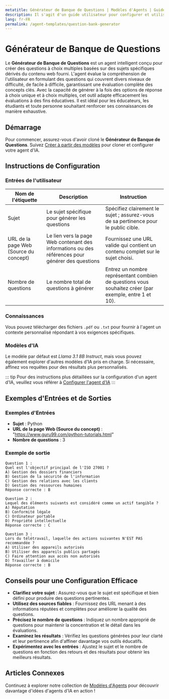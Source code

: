 ```yaml
---
metatitle: Générateur de Banque de Questions | Modèles d'Agents | Guide Utilisateur FabriXAI
description: Il s'agit d'un guide utilisateur pour configurer et utiliser l'agent Générateur de Banque de Questions afin de créer des questions à choix multiples personnalisées.
lang: fr-FR
permalink: /agent-templates/question-bank-generator
---
```


# Générateur de Banque de Questions

Le **Générateur de Banque de Questions** est un agent intelligent conçu pour créer des questions à choix multiples basées sur des sujets spécifiques dérivés du contenu web fourni. L'agent évalue la compréhension de l'utilisateur en formulant des questions qui couvrent divers niveaux de difficulté, de facile à difficile, garantissant une évaluation complète des concepts clés. Avec la capacité de générer à la fois des options de réponse à choix unique et à choix multiples, cet outil adapte efficacement les évaluations à des fins éducatives. Il est idéal pour les éducateurs, les étudiants et toute personne souhaitant renforcer ses connaissances de manière exhaustive.

## Démarrage

Pour commencer, assurez-vous d'avoir cloné le **Générateur de Banque de Questions**. Suivez [Créer à partir des modèles](/en-us/create-from-templates/) pour cloner et configurer votre agent d'IA.

## Instructions de Configuration

### Entrées de l'utilisateur

| Nom de l'étiquette | Description | Instruction |
| ------------------- | ----------- | ----------- |
| Sujet | Le sujet spécifique pour générer les questions | Spécifiez clairement le sujet ; assurez-vous de sa pertinence pour le public cible. |
| URL de la page Web (Source du concept) | Le lien vers la page Web contenant des informations ou des références pour générer des questions | Fournissez une URL valide qui contient un contenu complet sur le sujet choisi. |
| Nombre de questions | Le nombre total de questions à générer | Entrez un nombre représentant combien de questions vous souhaitez créer (par exemple, entre 1 et 10). |

### Connaissances

Vous pouvez télécharger des fichiers `.pdf` ou `.txt` pour fournir à l'agent un contexte personnalisé répondant à vos exigences spécifiques.

### Modèles d'IA

Le modèle par défaut est *Llama 3.1 8B Instruct*, mais vous pouvez également explorer d'autres modèles d'IA pris en charge. Si nécessaire, affinez vos requêtes pour des résultats plus personnalisés.

::: tip
Pour des instructions plus détaillées sur la configuration d'un agent d'IA, veuillez vous référer à [Configurer l'agent d'IA](/en-us/configuer-ai-agent/)
:::

## Exemples d'Entrées et de Sorties

### Exemples d'Entrées

- **Sujet** : Python
- **URL de la page Web (Source du concept)** : "https://www.guru99.com/python-tutorials.html"
- **Nombre de questions** : 3

### Exemple de sortie

```
Question 1 :
Quel est l'objectif principal de l'ISO 27001 ?
A) Gestion des dossiers financiers
B) Gestion de la sécurité de l'information
C) Gestion des relations avec les clients
D) Gestion des ressources humaines
Réponse correcte : B

Question 2 :
Lequel des éléments suivants est considéré comme un actif tangible ?
A) Réputation
B) Conformité légale
C) Ordinateur portable
D) Propriété intellectuelle
Réponse correcte : C

Question 3 :
Lors du télétravail, laquelle des actions suivantes N'EST PAS recommandée ?
A) Utiliser des appareils autorisés
B) Utiliser des appareils publics partagés
C) Faire attention aux accès non autorisés
D) Travailler à domicile
Réponse correcte : B
```

## Conseils pour une Configuration Efficace

- **Clarifiez votre sujet** : Assurez-vous que le sujet est spécifique et bien défini pour produire des questions pertinentes.
- **Utilisez des sources fiables** : Fournissez des URL menant à des informations réputées et complètes pour améliorer la qualité des questions.
- **Précisez le nombre de questions** : Indiquez un nombre approprié de questions pour maintenir la concentration et le détail dans les évaluations.
- **Examinez les résultats** : Vérifiez les questions générées pour leur clarté et leur pertinence afin d'affiner davantage vos outils éducatifs.
- **Expérimentez avec les entrées** : Ajustez le sujet et le nombre de questions en fonction des retours et des résultats pour obtenir les meilleurs résultats.

## Articles Connexes

Continuez à explorer notre collection de [Modèles d'Agents](/en-us/agent-templates/) pour découvrir davantage d'idées d'agents d'IA en action !